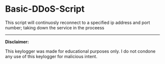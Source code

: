 # Basic-DDoS-Script

This script will continuosly reconnect to a specified ip address and port number; taking down the service in the proceess  
  
---

**Disclaimer:**

This keylogger was made for educational purposes only. I do not condone any use of this keylogger for malicious intent.
